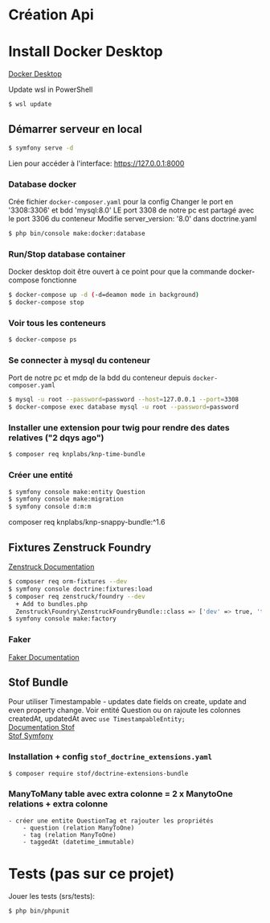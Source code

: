 # Création Api

# Install Docker Desktop
[Docker Desktop][5]

Update wsl in PowerShell
```bash
$ wsl update
```

## Démarrer serveur en local
```bash
$ symfony serve -d
```
Lien pour accéder à l'interface: https://127.0.0.1:8000

### Database docker
Crée fichier `docker-composer.yaml` pour la config
Changer le port en '3308:3306' et bdd 'mysql:8.0'
LE port 3308 de notre pc est partagé avec le port 3306 du conteneur
Modifie server_version: '8.0' dans doctrine.yaml
```bash
$ php bin/console make:docker:database
```

### Run/Stop database container
Docker desktop doit être ouvert à ce point pour que la commande docker-compose fonctionne
```bash
$ docker-compose up -d (-d=deamon mode in background)
$ docker-compose stop
```
### Voir tous les conteneurs 
```bash
$ docker-compose ps
```
### Se connecter à mysql du conteneur
Port de notre pc et mdp de la bdd du conteneur depuis `docker-composer.yaml`
```bash
$ mysql -u root --password=password --host=127.0.0.1 --port=3308
$ docker-compose exec database mysql -u root --password=password
```

### Installer une extension pour twig pour rendre des dates relatives ("2 dqys ago")
```bash
$ composer req knplabs/knp-time-bundle
```

### Créer une entité
```bash
$ symfony console make:entity Question
$ symfony console make:migration
$ symfony console d:m:m
```

composer req knplabs/knp-snappy-bundle:^1.6

## Fixtures Zenstruck Foundry
[Zenstruck Documentation][1]
```bash
$ composer req orm-fixtures --dev
$ symfony console doctrine:fixtures:load
$ composer req zenstruck/foundry --dev
  + Add to bundles.php
  Zenstruck\Foundry\ZenstruckFoundryBundle::class => ['dev' => true, 'test' => true]
$ symfony console make:factory 
```

### Faker
[Faker Documentation][2]

## Stof Bundle
Pour utiliser Timestampable - updates date fields on create, update and even property change. 
Voir entité Question ou on rajoute les colonnes createdAt, updatedAt avec `use TimestampableEntity;`  
[Documentation Stof][3]  
[Stof Symfony][4]

### Installation + config `stof_doctrine_extensions.yaml`
```bash
$ composer require stof/doctrine-extensions-bundle
```

### ManyToMany table avec extra colonne = 2 x ManytoOne relations + extra colonne
    - créer une entite QuestionTag et rajouter les propriétés
        - question (relation ManyToOne)
        - tag (relation ManyToOne)
        - taggedAt (datetime_immutable)

# Tests (pas sur ce projet)
Jouer les tests (srs/tests):

```bash
$ php bin/phpunit
```

[1]: https://symfony.com/bundles/ZenstruckFoundryBundle/current/index.html#reusable-model-factory-states
[2]: https://github.com/FakerPHP/Faker
[3]: https://github.com/stof/StofDoctrineExtensionsBundle
[4]: https://symfony.com/bundles/StofDoctrineExtensionsBundle/current/index.html
[5]: https://docs.docker.com/desktop/install/windows-install/